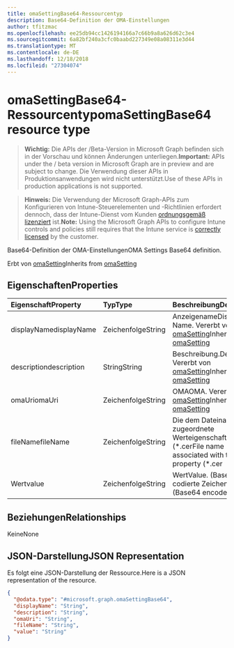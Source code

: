 ```yaml
---
title: omaSettingBase64-Ressourcentyp
description: Base64-Definition der OMA-Einstellungen
author: tfitzmac
ms.openlocfilehash: ee25db94cc1426194166a7c66b9a8a626d62c3e4
ms.sourcegitcommit: 6a82bf240a3cfc0baabd227349e08a08311e3d44
ms.translationtype: MT
ms.contentlocale: de-DE
ms.lasthandoff: 12/18/2018
ms.locfileid: "27304074"
---
```

# <a name="omasettingbase64-resource-type"></a><span data-ttu-id="d04be-103">omaSettingBase64-Ressourcentyp</span><span class="sxs-lookup"><span data-stu-id="d04be-103">omaSettingBase64 resource type</span></span>

> <span data-ttu-id="d04be-104">**Wichtig:** Die APIs der /Beta-Version in Microsoft Graph befinden sich in der Vorschau und können Änderungen unterliegen.</span><span class="sxs-lookup"><span data-stu-id="d04be-104">**Important:** APIs under the / beta version in Microsoft Graph are in preview and are subject to change.</span></span> <span data-ttu-id="d04be-105">Die Verwendung dieser APIs in Produktionsanwendungen wird nicht unterstützt.</span><span class="sxs-lookup"><span data-stu-id="d04be-105">Use of these APIs in production applications is not supported.</span></span>

> <span data-ttu-id="d04be-106">**Hinweis:** Die Verwendung der Microsoft Graph-APIs zum Konfigurieren von Intune-Steuerelementen und -Richtlinien erfordert dennoch, dass der Intune-Dienst vom Kunden [ordnungsgemäß lizenziert](https://go.microsoft.com/fwlink/?linkid=839381) ist.</span><span class="sxs-lookup"><span data-stu-id="d04be-106">**Note:** Using the Microsoft Graph APIs to configure Intune controls and policies still requires that the Intune service is [correctly licensed](https://go.microsoft.com/fwlink/?linkid=839381) by the customer.</span></span>

<span data-ttu-id="d04be-107">Base64-Definition der OMA-Einstellungen</span><span class="sxs-lookup"><span data-stu-id="d04be-107">OMA Settings Base64 definition.</span></span>

<span data-ttu-id="d04be-108">Erbt von [omaSetting](../resources/intune-deviceconfig-omasetting.md)</span><span class="sxs-lookup"><span data-stu-id="d04be-108">Inherits from [omaSetting](../resources/intune-deviceconfig-omasetting.md)</span></span>

## <a name="properties"></a><span data-ttu-id="d04be-109">Eigenschaften</span><span class="sxs-lookup"><span data-stu-id="d04be-109">Properties</span></span>
|<span data-ttu-id="d04be-110">Eigenschaft</span><span class="sxs-lookup"><span data-stu-id="d04be-110">Property</span></span>|<span data-ttu-id="d04be-111">Typ</span><span class="sxs-lookup"><span data-stu-id="d04be-111">Type</span></span>|<span data-ttu-id="d04be-112">Beschreibung</span><span class="sxs-lookup"><span data-stu-id="d04be-112">Description</span></span>|
|:---|:---|:---|
|<span data-ttu-id="d04be-113">displayName</span><span class="sxs-lookup"><span data-stu-id="d04be-113">displayName</span></span>|<span data-ttu-id="d04be-114">Zeichenfolge</span><span class="sxs-lookup"><span data-stu-id="d04be-114">String</span></span>|<span data-ttu-id="d04be-115">Anzeigename</span><span class="sxs-lookup"><span data-stu-id="d04be-115">Display Name.</span></span> <span data-ttu-id="d04be-116">Vererbt von [omaSetting](../resources/intune-deviceconfig-omasetting.md)</span><span class="sxs-lookup"><span data-stu-id="d04be-116">Inherited from [omaSetting](../resources/intune-deviceconfig-omasetting.md)</span></span>|
|<span data-ttu-id="d04be-117">description</span><span class="sxs-lookup"><span data-stu-id="d04be-117">description</span></span>|<span data-ttu-id="d04be-118">String</span><span class="sxs-lookup"><span data-stu-id="d04be-118">String</span></span>|<span data-ttu-id="d04be-119">Beschreibung.</span><span class="sxs-lookup"><span data-stu-id="d04be-119">Description.</span></span> <span data-ttu-id="d04be-120">Vererbt von [omaSetting](../resources/intune-deviceconfig-omasetting.md)</span><span class="sxs-lookup"><span data-stu-id="d04be-120">Inherited from [omaSetting](../resources/intune-deviceconfig-omasetting.md)</span></span>|
|<span data-ttu-id="d04be-121">omaUri</span><span class="sxs-lookup"><span data-stu-id="d04be-121">omaUri</span></span>|<span data-ttu-id="d04be-122">Zeichenfolge</span><span class="sxs-lookup"><span data-stu-id="d04be-122">String</span></span>|<span data-ttu-id="d04be-123">OMA</span><span class="sxs-lookup"><span data-stu-id="d04be-123">OMA.</span></span> <span data-ttu-id="d04be-124">Vererbt von [omaSetting](../resources/intune-deviceconfig-omasetting.md)</span><span class="sxs-lookup"><span data-stu-id="d04be-124">Inherited from [omaSetting](../resources/intune-deviceconfig-omasetting.md)</span></span>|
|<span data-ttu-id="d04be-125">fileName</span><span class="sxs-lookup"><span data-stu-id="d04be-125">fileName</span></span>|<span data-ttu-id="d04be-126">Zeichenfolge</span><span class="sxs-lookup"><span data-stu-id="d04be-126">String</span></span>|<span data-ttu-id="d04be-127">Die dem Dateinamen zugeordnete Werteigenschaft (\*.cer</span><span class="sxs-lookup"><span data-stu-id="d04be-127">File name associated with the Value property (\*.cer</span></span> | <span data-ttu-id="d04be-128">.CRT</span><span class="sxs-lookup"><span data-stu-id="d04be-128">\*.crt</span></span> | <span data-ttu-id="d04be-129">p7b</span><span class="sxs-lookup"><span data-stu-id="d04be-129">\*.p7b</span></span> | <span data-ttu-id="d04be-130">\* .bin).</span><span class="sxs-lookup"><span data-stu-id="d04be-130">\*.bin).</span></span>|
|<span data-ttu-id="d04be-131">Wert</span><span class="sxs-lookup"><span data-stu-id="d04be-131">value</span></span>|<span data-ttu-id="d04be-132">Zeichenfolge</span><span class="sxs-lookup"><span data-stu-id="d04be-132">String</span></span>|<span data-ttu-id="d04be-133">Wert</span><span class="sxs-lookup"><span data-stu-id="d04be-133">Value.</span></span> <span data-ttu-id="d04be-134">(Base64-codierte Zeichenfolge)</span><span class="sxs-lookup"><span data-stu-id="d04be-134">(Base64 encoded string)</span></span>|

## <a name="relationships"></a><span data-ttu-id="d04be-135">Beziehungen</span><span class="sxs-lookup"><span data-stu-id="d04be-135">Relationships</span></span>
<span data-ttu-id="d04be-136">Keine</span><span class="sxs-lookup"><span data-stu-id="d04be-136">None</span></span>
## <a name="json-representation"></a><span data-ttu-id="d04be-137">JSON-Darstellung</span><span class="sxs-lookup"><span data-stu-id="d04be-137">JSON Representation</span></span>
<span data-ttu-id="d04be-138">Es folgt eine JSON-Darstellung der Ressource.</span><span class="sxs-lookup"><span data-stu-id="d04be-138">Here is a JSON representation of the resource.</span></span>
<!-- {
  "blockType": "resource",
  "@odata.type": "microsoft.graph.omaSettingBase64"
}
-->
``` json
{
  "@odata.type": "#microsoft.graph.omaSettingBase64",
  "displayName": "String",
  "description": "String",
  "omaUri": "String",
  "fileName": "String",
  "value": "String"
}
```





